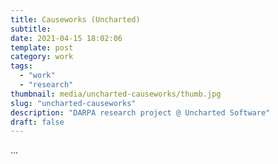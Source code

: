 ```yaml
---
title: Causeworks (Uncharted)
subtitle:
date: 2021-04-15 18:02:06
template: post
category: work
tags:
  - "work"
  - "research"
thumbnail: media/uncharted-causeworks/thumb.jpg
slug: "uncharted-causeworks"
description: "DARPA research project @ Uncharted Software"
draft: false
---
```


...
